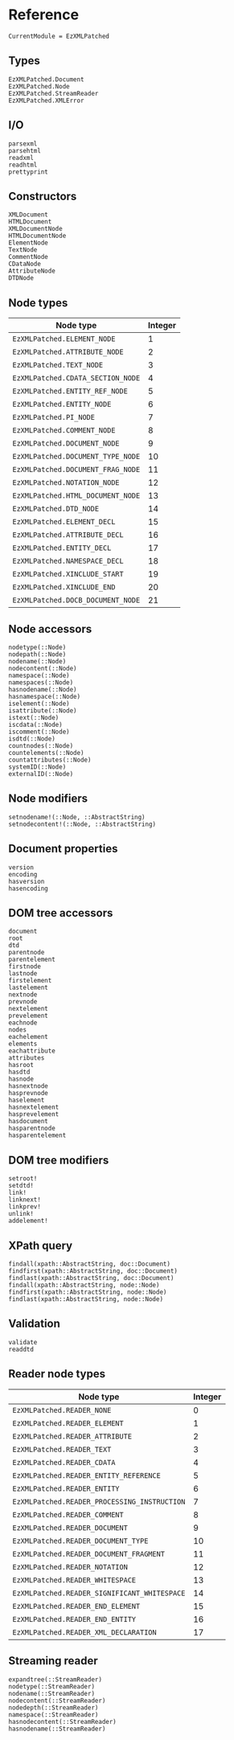 Reference
=========

```@meta
CurrentModule = EzXMLPatched
```

Types
-----

```@docs
EzXMLPatched.Document
EzXMLPatched.Node
EzXMLPatched.StreamReader
EzXMLPatched.XMLError
```

I/O
---

```@docs
parsexml
parsehtml
readxml
readhtml
prettyprint
```

Constructors
------------

```@docs
XMLDocument
HTMLDocument
XMLDocumentNode
HTMLDocumentNode
ElementNode
TextNode
CommentNode
CDataNode
AttributeNode
DTDNode
```

Node types
----------

| Node type                  | Integer |
| -------------------------- | ------- |
| `EzXMLPatched.ELEMENT_NODE`       | 1       |
| `EzXMLPatched.ATTRIBUTE_NODE`     | 2       |
| `EzXMLPatched.TEXT_NODE`          | 3       |
| `EzXMLPatched.CDATA_SECTION_NODE` | 4       |
| `EzXMLPatched.ENTITY_REF_NODE`    | 5       |
| `EzXMLPatched.ENTITY_NODE`        | 6       |
| `EzXMLPatched.PI_NODE`            | 7       |
| `EzXMLPatched.COMMENT_NODE`       | 8       |
| `EzXMLPatched.DOCUMENT_NODE`      | 9       |
| `EzXMLPatched.DOCUMENT_TYPE_NODE` | 10      |
| `EzXMLPatched.DOCUMENT_FRAG_NODE` | 11      |
| `EzXMLPatched.NOTATION_NODE`      | 12      |
| `EzXMLPatched.HTML_DOCUMENT_NODE` | 13      |
| `EzXMLPatched.DTD_NODE`           | 14      |
| `EzXMLPatched.ELEMENT_DECL`       | 15      |
| `EzXMLPatched.ATTRIBUTE_DECL`     | 16      |
| `EzXMLPatched.ENTITY_DECL`        | 17      |
| `EzXMLPatched.NAMESPACE_DECL`     | 18      |
| `EzXMLPatched.XINCLUDE_START`     | 19      |
| `EzXMLPatched.XINCLUDE_END`       | 20      |
| `EzXMLPatched.DOCB_DOCUMENT_NODE` | 21      |

Node accessors
--------------

```@docs
nodetype(::Node)
nodepath(::Node)
nodename(::Node)
nodecontent(::Node)
namespace(::Node)
namespaces(::Node)
hasnodename(::Node)
hasnamespace(::Node)
iselement(::Node)
isattribute(::Node)
istext(::Node)
iscdata(::Node)
iscomment(::Node)
isdtd(::Node)
countnodes(::Node)
countelements(::Node)
countattributes(::Node)
systemID(::Node)
externalID(::Node)
```

Node modifiers
--------------

```@docs
setnodename!(::Node, ::AbstractString)
setnodecontent!(::Node, ::AbstractString)
```

Document properties
-------------------

```@docs
version
encoding
hasversion
hasencoding
```

DOM tree accessors
------------------

```@docs
document
root
dtd
parentnode
parentelement
firstnode
lastnode
firstelement
lastelement
nextnode
prevnode
nextelement
prevelement
eachnode
nodes
eachelement
elements
eachattribute
attributes
hasroot
hasdtd
hasnode
hasnextnode
hasprevnode
haselement
hasnextelement
hasprevelement
hasdocument
hasparentnode
hasparentelement
```

DOM tree modifiers
------------------

```@docs
setroot!
setdtd!
link!
linknext!
linkprev!
unlink!
addelement!
```

XPath query
-----------

```@docs
findall(xpath::AbstractString, doc::Document)
findfirst(xpath::AbstractString, doc::Document)
findlast(xpath::AbstractString, doc::Document)
findall(xpath::AbstractString, node::Node)
findfirst(xpath::AbstractString, node::Node)
findlast(xpath::AbstractString, node::Node)
```

Validation
----------

```@docs
validate
readdtd
```

Reader node types
-----------------

| Node type                             | Integer |
| ------------------------------------- | ------- |
| `EzXMLPatched.READER_NONE`                   | 0       |
| `EzXMLPatched.READER_ELEMENT`                | 1       |
| `EzXMLPatched.READER_ATTRIBUTE`              | 2       |
| `EzXMLPatched.READER_TEXT`                   | 3       |
| `EzXMLPatched.READER_CDATA`                  | 4       |
| `EzXMLPatched.READER_ENTITY_REFERENCE`       | 5       |
| `EzXMLPatched.READER_ENTITY`                 | 6       |
| `EzXMLPatched.READER_PROCESSING_INSTRUCTION` | 7       |
| `EzXMLPatched.READER_COMMENT`                | 8       |
| `EzXMLPatched.READER_DOCUMENT`               | 9       |
| `EzXMLPatched.READER_DOCUMENT_TYPE`          | 10      |
| `EzXMLPatched.READER_DOCUMENT_FRAGMENT`      | 11      |
| `EzXMLPatched.READER_NOTATION`               | 12      |
| `EzXMLPatched.READER_WHITESPACE`             | 13      |
| `EzXMLPatched.READER_SIGNIFICANT_WHITESPACE` | 14      |
| `EzXMLPatched.READER_END_ELEMENT`            | 15      |
| `EzXMLPatched.READER_END_ENTITY`             | 16      |
| `EzXMLPatched.READER_XML_DECLARATION`        | 17      |

Streaming reader
----------------

```@docs
expandtree(::StreamReader)
nodetype(::StreamReader)
nodename(::StreamReader)
nodecontent(::StreamReader)
nodedepth(::StreamReader)
namespace(::StreamReader)
hasnodecontent(::StreamReader)
hasnodename(::StreamReader)
```
